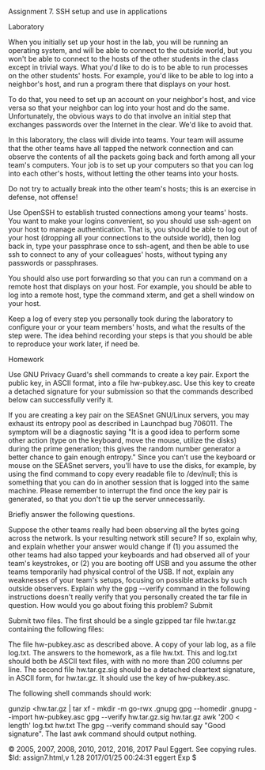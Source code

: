 Assignment 7. SSH setup and use in applications

Laboratory

When you initially set up your host in the lab, you will be running an operating system, and will be able to connect to the outside world, but you won't be able to connect to the hosts of the other students in the class except in trivial ways. What you'd like to do is to be able to run processes on the other students' hosts. For example, you'd like to be able to log into a neighbor's host, and run a program there that displays on your host.

To do that, you need to set up an account on your neighbor's host, and vice versa so that your neighbor can log into your host and do the same. Unfortunately, the obvious ways to do that involve an initial step that exchanges passwords over the Internet in the clear. We'd like to avoid that.

In this laboratory, the class will divide into teams. Your team will assume that the other teams have all tapped the network connection and can observe the contents of all the packets going back and forth among all your team's computers. Your job is to set up your computers so that you can log into each other's hosts, without letting the other teams into your hosts.

Do not try to actually break into the other team's hosts; this is an exercise in defense, not offense!

Use OpenSSH to establish trusted connections among your teams' hosts. You want to make your logins convenient, so you should use ssh-agent on your host to manage authentication. That is, you should be able to log out of your host (dropping all your connections to the outside world), then log back in, type your passphrase once to ssh-agent, and then be able to use ssh to connect to any of your colleagues' hosts, without typing any passwords or passphrases.

You should also use port forwarding so that you can run a command on a remote host that displays on your host. For example, you should be able to log into a remote host, type the command xterm, and get a shell window on your host.

Keep a log of every step you personally took during the laboratory to configure your or your team members' hosts, and what the results of the step were. The idea behind recording your steps is that you should be able to reproduce your work later, if need be.

Homework

Use GNU Privacy Guard's shell commands to create a key pair. Export the public key, in ASCII format, into a file hw-pubkey.asc. Use this key to create a detached signature for your submission so that the commands described below can successfully verify it.

If you are creating a key pair on the SEASnet GNU/Linux servers, you may exhaust its entropy pool as described in Launchpad bug 706011. The symptom will be a diagnostic saying "It is a good idea to perform some other action (type on the keyboard, move the mouse, utilize the disks) during the prime generation; this gives the random number generator a better chance to gain enough entropy." Since you can't use the keyboard or mouse on the SEASnet servers, you'll have to use the disks, for example, by using the find command to copy every readable file to /dev/null; this is something that you can do in another session that is logged into the same machine. Please remember to interrupt the find once the key pair is generated, so that you don't tie up the server unnecessarily.

Briefly answer the following questions.

Suppose the other teams really had been observing all the bytes going across the network. Is your resulting network still secure? If so, explain why, and explain whether your answer would change if (1) you assumed the other teams had also tapped your keyboards and had observed all of your team's keystrokes, or (2) you are booting off USB and you assume the other teams temporarily had physical control of the USB. If not, explain any weaknesses of your team's setups, focusing on possible attacks by such outside observers.
Explain why the gpg --verify command in the following instructions doesn't really verify that you personally created the tar file in question. How would you go about fixing this problem?
Submit

Submit two files. The first should be a single gzipped tar file hw.tar.gz containing the following files:

The file hw-pubkey.asc as described above.
A copy of your lab log, as a file log.txt.
The answers to the homework, as a file hw.txt. This and log.txt should both be ASCII text files, with with no more than 200 columns per line.
The second file hw.tar.gz.sig should be a detached cleartext signature, in ASCII form, for hw.tar.gz. It should use the key of hw-pubkey.asc.

The following shell commands should work:

gunzip <hw.tar.gz | tar xf -
mkdir -m go-rwx .gnupg
gpg --homedir .gnupg --import hw-pubkey.asc
gpg --verify hw.tar.gz.sig hw.tar.gz
awk '200 < length' log.txt hw.txt
The gpg --verify command should say "Good signature". The last awk command should output nothing.

© 2005, 2007, 2008, 2010, 2012, 2016, 2017 Paul Eggert. See copying rules.
$Id: assign7.html,v 1.28 2017/01/25 00:24:31 eggert Exp $
